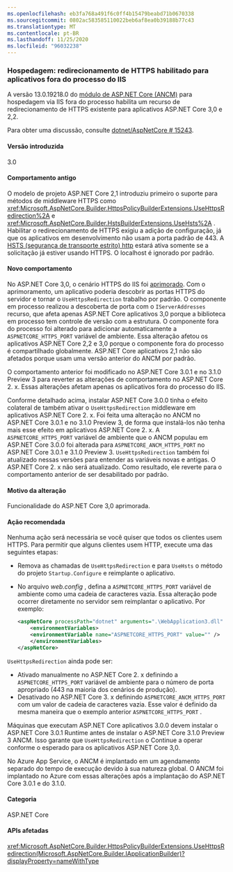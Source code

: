 ```yaml
---
ms.openlocfilehash: eb3fa768a491f6c0ff4b15479beabd71b0670338
ms.sourcegitcommit: 0802ac583585110022beb6af8ea0b39188b77c43
ms.translationtype: MT
ms.contentlocale: pt-BR
ms.lasthandoff: 11/25/2020
ms.locfileid: "96032238"
---
```

### <a name="hosting-https-redirection-enabled-for-iis-out-of-process-apps"></a>Hospedagem: redirecionamento de HTTPS habilitado para aplicativos fora do processo do IIS

A versão 13.0.19218.0 do [módulo de ASP.NET Core (ANCM)](/aspnet/core/host-and-deploy/aspnet-core-module) para hospedagem via IIS fora do processo habilita um recurso de redirecionamento de HTTPS existente para aplicativos ASP.NET Core 3,0 e 2,2.

Para obter uma discussão, consulte [dotnet/AspNetCore # 15243](https://github.com/dotnet/AspNetCore/issues/15243).

#### <a name="version-introduced"></a>Versão introduzida

3.0

#### <a name="old-behavior"></a>Comportamento antigo

O modelo de projeto ASP.NET Core 2,1 introduziu primeiro o suporte para métodos de middleware HTTPS como <xref:Microsoft.AspNetCore.Builder.HttpsPolicyBuilderExtensions.UseHttpsRedirection%2A> e <xref:Microsoft.AspNetCore.Builder.HstsBuilderExtensions.UseHsts%2A> . Habilitar o redirecionamento de HTTPS exigiu a adição de configuração, já que os aplicativos em desenvolvimento não usam a porta padrão de 443. A [HSTS (segurança de transporte estrito) http](https://cheatsheetseries.owasp.org/cheatsheets/HTTP_Strict_Transport_Security_Cheat_Sheet.html) estará ativa somente se a solicitação já estiver usando HTTPS. O localhost é ignorado por padrão.

#### <a name="new-behavior"></a>Novo comportamento

No ASP.NET Core 3,0, o cenário HTTPS do IIS foi [aprimorado](https://github.com/dotnet/AspNetCore/pull/4685). Com o aprimoramento, um aplicativo poderia descobrir as portas HTTPS do servidor e tornar o `UseHttpsRedirection` trabalho por padrão. O componente em processo realizou a descoberta de porta com o `IServerAddresses` recurso, que afeta apenas ASP.NET Core aplicativos 3,0 porque a biblioteca em processo tem controle de versão com a estrutura. O componente fora do processo foi alterado para adicionar automaticamente a `ASPNETCORE_HTTPS_PORT` variável de ambiente. Essa alteração afetou os aplicativos ASP.NET Core 2,2 e 3,0 porque o componente fora do processo é compartilhado globalmente. ASP.NET Core aplicativos 2,1 não são afetados porque usam uma versão anterior do ANCM por padrão.

O comportamento anterior foi modificado no ASP.NET Core 3.0.1 e no 3.1.0 Preview 3 para reverter as alterações de comportamento no ASP.NET Core 2. x. Essas alterações afetam apenas os aplicativos fora do processo do IIS.

Conforme detalhado acima, instalar ASP.NET Core 3.0.0 tinha o efeito colateral de também ativar o `UseHttpsRedirection` middleware em aplicativos ASP.NET Core 2. x. Foi feita uma alteração no ANCM no ASP.NET Core 3.0.1 e no 3.1.0 Preview 3, de forma que instalá-los não tenha mais esse efeito em aplicativos ASP.NET Core 2. x. A `ASPNETCORE_HTTPS_PORT` variável de ambiente que o ANCM populau em ASP.NET Core 3.0.0 foi alterada para `ASPNETCORE_ANCM_HTTPS_PORT` no ASP.NET Core 3.0.1 e 3.1.0 Preview 3. `UseHttpsRedirection` também foi atualizado nessas versões para entender as variáveis novas e antigas. O ASP.NET Core 2. x não será atualizado. Como resultado, ele reverte para o comportamento anterior de ser desabilitado por padrão.

#### <a name="reason-for-change"></a>Motivo da alteração

Funcionalidade do ASP.NET Core 3,0 aprimorada.

#### <a name="recommended-action"></a>Ação recomendada

Nenhuma ação será necessária se você quiser que todos os clientes usem HTTPS. Para permitir que alguns clientes usem HTTP, execute uma das seguintes etapas:

* Remova as chamadas de `UseHttpsRedirection` e para `UseHsts` o método do projeto `Startup.Configure` e reimplante o aplicativo.
* No arquivo *web.config* , defina a `ASPNETCORE_HTTPS_PORT` variável de ambiente como uma cadeia de caracteres vazia. Essa alteração pode ocorrer diretamente no servidor sem reimplantar o aplicativo. Por exemplo:

    ```xml
    <aspNetCore processPath="dotnet" arguments=".\WebApplication3.dll" stdoutLogEnabled="false" stdoutLogFile="\\?\%home%\LogFiles\stdout" >
        <environmentVariables>
        <environmentVariable name="ASPNETCORE_HTTPS_PORT" value="" />
        </environmentVariables>
    </aspNetCore>
    ```

`UseHttpsRedirection` ainda pode ser:

* Ativado manualmente no ASP.NET Core 2. x definindo a `ASPNETCORE_HTTPS_PORT` variável de ambiente para o número de porta apropriado (443 na maioria dos cenários de produção).
* Desativado no ASP.NET Core 3. x definindo `ASPNETCORE_ANCM_HTTPS_PORT` com um valor de cadeia de caracteres vazia. Esse valor é definido da mesma maneira que o exemplo anterior `ASPNETCORE_HTTPS_PORT` .

Máquinas que executam ASP.NET Core aplicativos 3.0.0 devem instalar o ASP.NET Core 3.0.1 Runtime antes de instalar o ASP.NET Core 3.1.0 Preview 3 ANCM. Isso garante que `UseHttpsRedirection` o Continue a operar conforme o esperado para os aplicativos ASP.NET Core 3,0.

No Azure App Service, o ANCM é implantado em um agendamento separado do tempo de execução devido à sua natureza global. O ANCM foi implantado no Azure com essas alterações após a implantação do ASP.NET Core 3.0.1 e do 3.1.0.

#### <a name="category"></a>Categoria

ASP.NET Core

#### <a name="affected-apis"></a>APIs afetadas

<xref:Microsoft.AspNetCore.Builder.HttpsPolicyBuilderExtensions.UseHttpsRedirection(Microsoft.AspNetCore.Builder.IApplicationBuilder)?displayProperty=nameWithType>

<!-- 

#### Affected APIs

`M:Microsoft.AspNetCore.Builder.HttpsPolicyBuilderExtensions.UseHttpsRedirection(Microsoft.AspNetCore.Builder.IApplicationBuilder)`

-->
